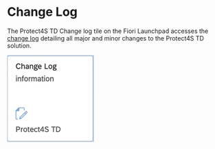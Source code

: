 # Change Log

The Protect4S TD Change log tile on the Fiori Launchpad accesses the [change log](https://tdchangelog.protect4s.com) detailing all major and minor changes to the Protect4S TD solution.

<div align="left">

<img src="../.gitbook/assets/image (6) (1) (1).png" alt="">

</div>
